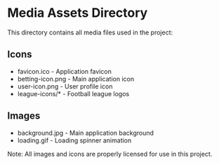 # Media Assets Directory

This directory contains all media files used in the project:

## Icons

- favicon.ico - Application favicon
- betting-icon.png - Main application icon
- user-icon.png - User profile icon
- league-icons/\* - Football league logos

## Images

- background.jpg - Main application background
- loading.gif - Loading spinner animation

Note: All images and icons are properly licensed for use in this project.
